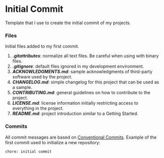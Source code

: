 # Initial Commit

Template that I use to create the initial commit of my projects.

### Files

Initial files added to my first commit.

1. **_.gitattributes_**: normalize all text files. Be careful when using with binary files.
1. **_.gitignore_**: default files ignored in my development environment.
1. **_ACKNOWLEDGMENTS.md_**: sample acknowledgments of third-party software used by the project.
1. **_CHANGELOG.md_**: simple changelog for this project that can be used as a sample.
1. **_CONTRIBUTING.md_**: general guidelines on how to contribute to the project.
1. **_LICENSE.md_**: license information initially restricting access to everything in the project.
1. **_README.md_**: project introduction similar to a Getting Started.

### Commits

All commit messages are based on [Conventional Commits](https://www.conventionalcommits.org/en/v1.0.0/).
Example of the first commit used to initialize a new repository:

```
chore: initial commit
```
